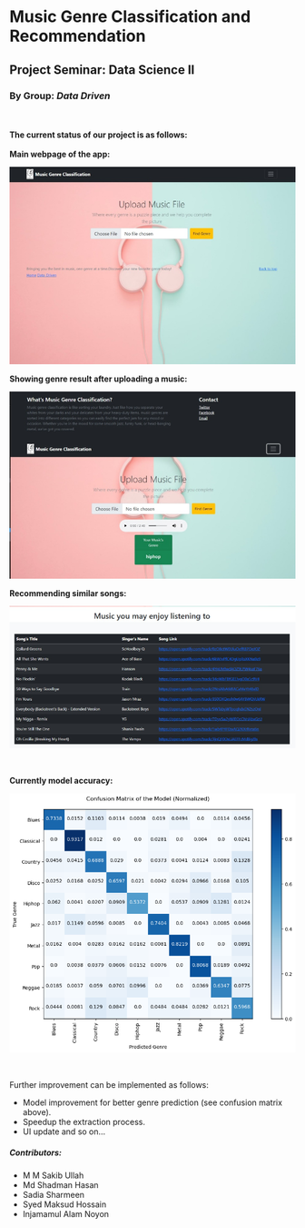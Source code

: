 # Music Genre Classification and Recommendation
## Project Seminar: Data Science II
### By Group: <i>Data Driven</i>
</br>
</br>
<b>The current status of our project is as follows:</b>
</br>
</br>
<b>Main webpage of the app:</b>
</br>
<p align="center">
  <img src="https://github.com/ullah-mmsakib/Music_Genre_Classification_and_Recommendation_using_Flask/blob/c0b8f125207c0e6d45f22e696826700d10c6b1c3/Raw%20codes/Analysis/startpage.png" alt="Main Page">
</p>


<b>Showing genre result after uploading a music:</b>
</br>
<p align="center">
  <img src="https://github.com/ullah-mmsakib/Music_Genre_Classification_and_Recommendation_using_Flask/blob/c0b8f125207c0e6d45f22e696826700d10c6b1c3/Raw%20codes/Analysis/genre.png" alt="Showing genre">
</p>


<b>Recommending similar songs:</b>
</br>
<p align="center">
  <img src="https://github.com/ullah-mmsakib/Music_Genre_Classification_and_Recommendation_using_Flask/blob/c0b8f125207c0e6d45f22e696826700d10c6b1c3/Raw%20codes/Analysis/recommendation.png" alt="Recommendation">
</p>
</br>



<b>Currently model accuracy:</b>
</br>
<p align="center">
  <img src="https://github.com/ullah-mmsakib/Music_Genre_Classification_and_Recommendation_using_Flask/blob/52571219493dbedde221e9eea2e07eb302e36935/Raw%20codes/Analysis/confusion_normalized.png" alt="accuracy">
</p>
</br>


<p> Further improvement can be implemented as follows:</p>
<ul>
  <li>Model improvement for better genre prediction (see confusion matrix above).</li>
  <li>Speedup the extraction process.</li>
  <li>UI update and so on...</li>
</ul>


##### Contributors:
- M M Sakib Ullah
- Md Shadman Hasan
- Sadia Sharmeen
- Syed Maksud Hossain 
- Injamamul Alam Noyon


